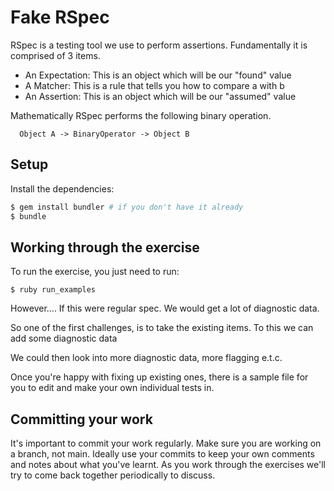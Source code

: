 # Fake RSpec

RSpec is a testing tool we use to perform assertions. Fundamentally it is comprised of 3 items.

- An Expectation: This is an object which will be our "found" value
- A Matcher: This is a rule that tells you how to compare a with b
- An Assertion: This is an object which will be our "assumed" value

Mathematically RSpec performs the following binary operation.

```
  Object A -> BinaryOperator -> Object B
```

## Setup

Install the dependencies:

```bash
$ gem install bundler # if you don't have it already
$ bundle
```

## Working through the exercise

To run the exercise, you just need to run:

```
$ ruby run_examples
```

However.... If this were regular spec. We would get a lot of diagnostic data.

So one of the first challenges, is to take the existing items. To this we can add some diagnostic data

We could then look into more diagnostic data, more flagging e.t.c.

Once you're happy with fixing up existing ones, there is a sample file for you to edit and make your own
individual tests in.

## Committing your work

It's important to commit your work regularly. Make sure you are working on a
branch, not main. Ideally use your commits to keep your own
comments and notes about what you've learnt. As you work through the exercises
we'll try to come back together periodically to discuss.
